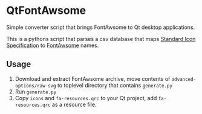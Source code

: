 # QtFontAwsome
Simple converter script that brings FontAwsome to Qt desktop applications. 

This is a pythons script that parses a csv database that maps
[Standard Icon Specification](https://specifications.freedesktop.org/icon-naming-spec/latest/ar01s04.html)
to [FontAwsome](https://fontawesome.com/) names.

## Usage

1. Download and extract FontAwsome archive, move contents of `advanced-options/raw-svg` to toplevel directory that contains `generate.py`
2. Run `generate.py`
3. Copy `icons` and `fa-resources.qrc` to your Qt project, add `fa-resources.qrc` as a resource file.
